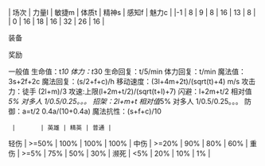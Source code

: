 | 场次 | 力量l | 敏捷m | 体质t | 精神s | 感知f | 魅力c |
|-1    | 8   |    9   |   8   |  16  | 13    |  8  |
| 0    | 16  |   18   |   16  | 32   | 26   |  16  |

装备

奖励



一般值
生命值：t*10
体力：t*30
生命回复：t/5/min
体力回复：t/min
魔法值：3s+2f+2c
魔法回复：(s/2+f+c)/h
移动速度：(3l+4m+2t)/(sqrt(t)+4) m/s
攻击力：徒手 (2l+m)/3
攻速:上限(l+2m+t/2)/(sqrt(t+l)+7)
闪避：l+2m+t/2  相对值*5% 对多人 1/0.5/0.25。。。
招架：2l+m+t 相对值*5% 对多人 1/0.5/0.25。。。
防御：a=t/2 0.4a/(10+0.4a) 
魔法抗性：(s+f+c)/10

     |       | 英雄 | 精英 | 普通 |
轻伤 | >=50% | 100% | 100% | 100% |
中伤 | >=20% | 90%  | 80%  | 60% |
重伤 | >=5%  | 75%  | 50%  | 30% |
濒死 | <5%   | 20%  | 10%  | 1%  |